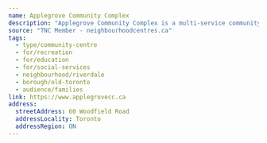 ```yaml
---
name: Applegrove Community Complex
description: "Applegrove Community Complex is a multi-service community organization in southeast Riverdale in Toronto. Our catchment area runs from Jones to Woodbine Avenues and from Lake Ontario north to the Railway tracks."
source: "TNC Member - neighbourhoodcentres.ca"
tags:
  - type/community-centre
  - for/recreation
  - for/education
  - for/social-services
  - neighbourhood/riverdale
  - borough/old-toronto
  - audience/families
link: https://www.applegrovecc.ca
address:
  streetAddress: 60 Woodfield Road
  addressLocality: Toronto
  addressRegion: ON
---
```

